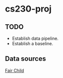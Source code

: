 # cs230-proj

## TODO
* Establish data pipeline.
* Establish a baseline.

## Data sources
[Fair Child](http://rit-mcsl.org/fairchild/HDR.html "Fair Child data")
